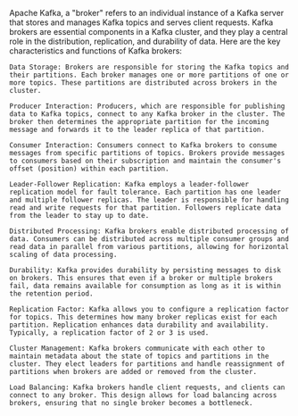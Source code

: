 Apache Kafka, a "broker" refers to an individual instance of a Kafka server that stores and manages Kafka topics and serves client requests. Kafka brokers are essential components in a Kafka cluster, and they play a central role in the distribution, replication, and durability of data. Here are the key characteristics and functions of Kafka brokers:

    Data Storage: Brokers are responsible for storing the Kafka topics and their partitions. Each broker manages one or more partitions of one or more topics. These partitions are distributed across brokers in the cluster.

    Producer Interaction: Producers, which are responsible for publishing data to Kafka topics, connect to any Kafka broker in the cluster. The broker then determines the appropriate partition for the incoming message and forwards it to the leader replica of that partition.

    Consumer Interaction: Consumers connect to Kafka brokers to consume messages from specific partitions of topics. Brokers provide messages to consumers based on their subscription and maintain the consumer's offset (position) within each partition.

    Leader-Follower Replication: Kafka employs a leader-follower replication model for fault tolerance. Each partition has one leader and multiple follower replicas. The leader is responsible for handling read and write requests for that partition. Followers replicate data from the leader to stay up to date.

    Distributed Processing: Kafka brokers enable distributed processing of data. Consumers can be distributed across multiple consumer groups and read data in parallel from various partitions, allowing for horizontal scaling of data processing.

    Durability: Kafka provides durability by persisting messages to disk on brokers. This ensures that even if a broker or multiple brokers fail, data remains available for consumption as long as it is within the retention period.

    Replication Factor: Kafka allows you to configure a replication factor for topics. This determines how many broker replicas exist for each partition. Replication enhances data durability and availability. Typically, a replication factor of 2 or 3 is used.

    Cluster Management: Kafka brokers communicate with each other to maintain metadata about the state of topics and partitions in the cluster. They elect leaders for partitions and handle reassignment of partitions when brokers are added or removed from the cluster.

    Load Balancing: Kafka brokers handle client requests, and clients can connect to any broker. This design allows for load balancing across brokers, ensuring that no single broker becomes a bottleneck.